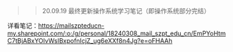 >> 20.09.19 最终更新操作系统学习笔记（即操作系统部分完结）

详看笔记：https://mailszpteducn-my.sharepoint.com/:o:/g/personal/18240308_mail_szpt_edu_cn/EmPYoHtmC7tBjABxYOIvWsIBxpofnIcjZ_ug6eXXf8n4Jg?e=oFHAAh
